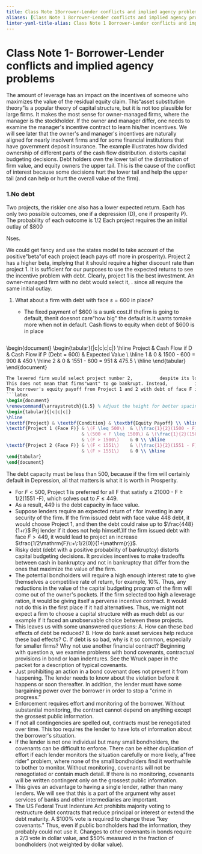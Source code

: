 ```yaml
---
title: Class Note 1Borrower-Lender conflicts and implied agency problems
aliases: [Class Note 1 Borrower-Lender conflicts and implied agency problems]
linter-yaml-title-alias: Class Note 1 Borrower-Lender conflicts and implied agency problems
---
```


# Class Note 1- Borrower-Lender conflicts and implied agency problems

The amount of leverage has an impact on the incentives of someone who maximizes the value of the residual equity claim. This“asset substitution theory”is a popular theory of capital structure,  but it is not too plausible for large firms. It makes the most sense for owner-managed firms,  where the manager is the stockholder. If the owner and manager differ,  one needs to examine the manager's incentive contract to learn his/her incentives. We will see later that the owner's and manager's incentives are naturally aligned for nearly insolvent firms and for some financial institutions that have government deposit insurance.
The example illustrates how divided ownership of different parts of the cash flow distribution. distorts capital budgeting decisions.
Debt holders own the lower tail of the distribution of firm value,  and equity owners the upper tail. This is the cause of the conflict of interest because some decisions hurt the lower tail and help the upper tail (and can help or hurt the overall value of the firm).

### 1.No debt

Two projects,  the riskier one also has a lower expected return. Each has only two possible outcomes,  one if a depression (D),  one if prosperity P). The probability of each outcome is 1/2 Each project requires the an initial outlay of $\$800$

Nses.

We could get fancy and use the states model to take account of the positive"beta"of each project (each pays off more in prosperity). Project 2 has a higher beta,  implying that it should require a higher discount rate than project 1. It is sufficient for our purposes to use the expected returns to see the incentive problem with debt.
Clearly,  project 1 is the best investment. An owner-managed firm with no debt would select it,  . since all require the same initial outlay.

 1. What about a firm with debt with face $s=600$ in place?
	- The fixed payment of $\$600$ is a sunk cost.If thefirm is going to default,         thenit doesnot care"how big" the default is.It wants tomake more when not in default. Cash flows to equity when debt of $\$600$ is in place

	```latex

\begin{document}
\begin{tabular}{|c|c|c|c|}
\hline
Project & Cash Flow if D & Cash Flow if P (Debt = 600) & Expected Value \\ \hline
1 & 0 & 1500 - 600 = 900 & 450 \\ \hline
2 & 0 & 1551 - 600 = 951 & 475.5 \\ \hline
\end{tabular}
\end{document}

```latex
The levered firm would select project number 2,          despite its lower net present value,          because it has a higher present value conditional on not leading to bankruptcy. The equity owner owns the upper tail,         and is only concerned with the returns he owns. Note that no matter how the equity owner values the cash flows if P,         he prefers project 2 since both have identical cash flows if D and project 2 has higher payments if P.
This does not mean that firms"want" to go bankrupt. Instead,          it is a statement about debt capacity. If the leverage ratio gets too high,          then these perverse incentive effects of debt increase. This can lead the firm to tilt its decisions toward excessively risky projects,         with a lower net present value. Potential bondholders can put themselves into the owner's shoes,          and take this into account when deciding what interest rate to charge on the bond. The lender can predict what the borrower will do,          but there is a problem because the lender cannot directly observe the project choice. What is the debt capacity of the firm? What is the highest face value,          F,          that the borrower prefers project 1?
The borrower's equity payoff from Project 1 and 2 with debt of face F is:
```latex
\begin{document}
\renewcommand{\arraystretch}{1.5} % Adjust the height for better spacing
\begin{tabular}{|c|c|c|}
\hline
\textbf{Project} & \textbf{Condition} & \textbf{Equity Payoff} \\ \hline
\textbf{Project 1 (Face F)} & \(F \leq 500\)  & \(\frac{1}{2}(1500 - F) + \frac{1}{2}(500 - F) = 1000 - F\) \\ \cline{2-3}
                            & \(500 < F \leq 1500\) & \(\frac{1}{2}(1500 - F)\) \\ \cline{2-3}
                            & \(F > 1500\)    & 0 \\ \hline
\textbf{Project 2 (Face F)} & \(F < 1551\)    & \(\frac{1}{2}(1551 - F)\) \\ \cline{2-3}
                            & \(F > 1551\)    & 0 \\ \hline
\end{tabular}
\end{document}
```

 The debt capacity must be less than 500,  because if the firm will certainly default in Depression,  all that matters is what it is worth in Prosperity.

- For $F<500$,  Project 1 is preferred for all F that satisfy $\geq$ 21000 - F $\geq$ 1/2(1551 -F),  which solves out to $F\leq 449$.
- As a result,  449 is the debt capacity in face value.
- Suppose lenders require an expected return of $r$ for investing in any security of the firm. If the firm issued debt with face value 448 debt,  it would choose Project 1,  and then the debt could raise up to $\frac{448}{1+r}$ Prj lender if it does not help himself.)If the firm issued debt with face $F>449$,  it would lead to project an increase $\frac{1/2\mathrm{F}\:+\:1/2(0)}{1+\mathrm{r}}$.
- Risky debt (debt with a positive probability of bankruptcy) distorts capital budgeting decisions. It provides incentives to make tradeoffs between cash in bankruptcy and not in bankruptcy that differ from the ones that maximize the value of the firm.
- The potential bondholders will require a high enough interest rate to give themselves a competitive rate of return,  for example,  $10\%$. Thus,  any reductions in the value of the capital budgeting program of the firm will come out of the owner's pockets. If the firm selected too high a leverage ration,  it would be giving itself a perverse incentive contract. It would not do this in the first place if it had alternatives. Thus,  we might not expect a firm to choose a capital structure with as much debt as our example if it faced an unobservable choice between these projects.
- This leaves us with some unanswered questions: A. How can these bad effects of debt be reduced? B. How do bank asset services help reduce these bad effects? C. If debt is so bad,  why is it so common,  especially for smaller firms? Why not use another financial contract?
Beginning with question a,  we examine problems with bond covenants,  contractual provisions in bond or loan indentures. See the Wruck paper in the packet for a description of typical covenants.
- Just prohibiting an action in a bond covenant does not prevent it from happening. The lender needs to know about the violation before it happens or soon thereafter. In addition,  the lender must have some bargaining power over the borrower in order to stop a "crime in progress.”
- Enforcement requires effort and monitoring of the borrower. Without substantial monitoring,  the contract cannot depend on anything except the grossest public information.
- If not all contingencies are spelled out,  contracts must be renegotiated over time. This too requires the lender to have lots of information about the borrower's situation.
- If the lender is not one individual but many small bondholders,  the covenants can be difficult to enforce. There can be either duplication of effort if each lender monitors the situation carefully or more likely,  a"free rider" problem,  where none of the small bondholders find it worthwhile to bother to monitor. Without monitoring,  covenants will not be renegotiated or contain much detail. If there is no monitoring,  covenants will be written contingent only on the grossest public information.
- This gives an advantage to having a single lender,  rather than many lenders. We will see that this is a part of the argument why asset services of banks and other intermediaries are important.
- The US Federal Trust Indenture Act prohibits majority voting to restructure debt contracts that reduce principal or interest or extend the debt maturity. A $100% vote is required to change these "key covenants." Thus,          even if public bondholders had the information,          they probably could not use it. Changes to other covenants in bonds require a 2/3 vote in dollar value,          and $50% measured in the fraction of bondholders (not weighted by dollar value).